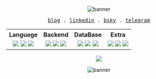 <p align="center" >
   <img src="https://iili.io/dBau4ZN.gif)](https://freeimage.host/i/dBau4ZN" alt="banner"/>
</p>

<p align="center">
  <samp>
    <a href="https://www.mirrr.uz/">blog</a> .
    <a href="https://www.linkedin.com/in/mirrrjr/">linkedin</a> .
    <a href="https://bsky.app/profile/mirrr.uz">bsky</a> .
    <a href="https://t.me/mirrrjr">telegram</a>
  </samp>
</p>

<table align="center">
  <tr>
    <th>Language</th>
    <th>Backend</th>
    <th>DataBase</th>
    <th>Extra</th>
  </tr>
  <tr>
    <td align="center">
      <img src="https://skillicons.dev/icons?i=typescript" />
      <img src="https://skillicons.dev/icons?i=php" />
      <img src="https://skillicons.dev/icons?i=rust" />
    </td>
    <td align="center">
      <img src="https://skillicons.dev/icons?i=laravel" />
      <img src="https://skillicons.dev/icons?i=nestjs" />
      <img src="https://skillicons.dev/icons?i=actix" />
    </td>
    <td align="center">
      <img src="https://skillicons.dev/icons?i=mongodb" />
      <img src="https://skillicons.dev/icons?i=postgresql" />
      <img src="https://skillicons.dev/icons?i=mysql" />
    </td>
    <td align="center">
      <img src="https://skillicons.dev/icons?i=linux" />
      <img src="https://skillicons.dev/icons?i=git" />
      <img src="https://skillicons.dev/icons?i=nix" />
    </td>
  </tr>
</table>


<p align="center">
    <a href="https://hits.sh/github.com/mirrrjr/">
        <img src="https://hits.sh/github.com/mirrrjr.svg?view=today-total&label=mirrr's%20viewers%20(today%20%2F%20total)&color=ff5a00&labelColor=0a0505">
  </a>
</p>

<p align="center" >
   <img src="https://iili.io/dBau4ZN.gif)](https://freeimage.host/i/dBau4ZN" alt="banner"/>
</p>
